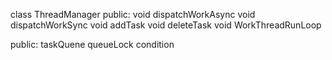class ThreadManager
  public:
    void dispatchWorkAsync
    void dispatchWorkSync
    void addTask
    void deleteTask
    void WorkThreadRunLoop

  public:
    taskQuene
    queueLock
    condition